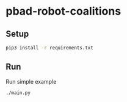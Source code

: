 # pbad-robot-coalitions

## Setup

```bash
pip3 install -r requirements.txt
```

## Run

Run simple example

```bash
./main.py
```
